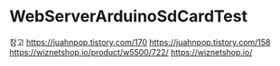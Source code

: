 ﻿# WebServerArduinoSdCardTest

참고 
https://juahnpop.tistory.com/170
https://juahnpop.tistory.com/158
https://wiznetshop.io/product/w5500/722/
https://wiznetshop.io/
